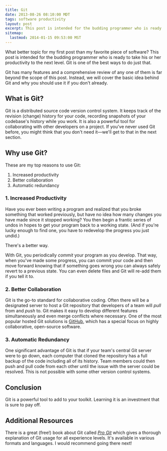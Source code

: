 ```yaml
---
title: Git
date: 2013-08-26 08:10:00 MDT
tags: software productivity
layout: post
excerpt: This post is intended for the budding programmer who is ready to take his or her productivity to the next level. Git is one of the best ways to do just that.
sitemap:
  lastmod: 2014-01-15 09:53:00 MST
---
```


What better topic for my first post than my favorite piece of software? This post is intended for the budding programmer who is ready to take his or her productivity to the next level. Git is one of the best ways to do just that.

Git has many features and a comprehensive review of any one of them is far beyond the scope of this post. Instead, we will cover the basic idea behind Git and why you should use it if you don't already.

## What is Git?

Git is a distributed source code version control system. It keeps track of the revision (change) history for your code, recording snapshots of your codebase's history while you work. It is also a powerful tool for collaborating with other developers on a project. If you've never used Git before, you might think that you don't need it&mdash;we'll get to that in the next section.

## Why use Git?

These are my top reasons to use Git:

1. Increased productivity
2. Better collaboration
2. Automatic redundancy

### 1. Increased Productivity

Have you ever been writing a program and realized that you broke something that worked previously, but have no idea how many changes you have made since it stopped working? You then begin a frantic series of undos in hopes to get your program back to a working state. (And if you're lucky enough to find one, you have to redevelop the progress you just undid.)

There's a better way.

With Git, you periodically *commit* your program as you develop. That way, when you've made some progress, you can commit your code and then move forward knowing that if something goes wrong you can always safely revert to a previous state. You can even delete files and Git will re-add them if you tell it to.

### 2. Better Collaboration

Git is the go-to standard for collaborative coding. Often there will be a designated server to host a Git repository that developers of a team will *pull* from and *push* to. Git makes it easy to develop different features simultaneously and even merge conflicts where necessary. One of the most popular hosted Git solutions is [GitHub](https://github.com), which has a special focus on highly collaborative, open-source software.

### 3. Automatic Redundancy

One significant advantage of Git is that if your team's central Git server were to go down, each computer that cloned the repository has a full backup of the code including all of its history. Team members could then push and pull code from each other until the issue with the server could be resolved. This is not possible with some other version control systems.

## Conclusion

Git is a powerful tool to add to your toolkit. Learning it is an investment that is sure to pay off.

## Additional Resources

There is a great (free!) book about Git called [*Pro Git*](https://git-scm.com/book) which gives a thorough explanation of Git usage for all experience levels. It's available in various formats and languages. I would recommend going there next!
